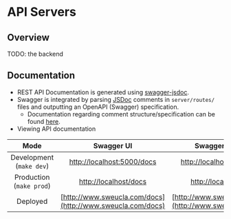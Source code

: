 # API Servers



## Overview

TODO: the backend



## Documentation

- REST API Documentation is generated using [swagger-jsdoc](https://github.com/Surnet/swagger-jsdoc).
- Swagger is integrated by parsing [JSDoc](http://usejsdoc.org/) comments in `server/routes/` files and outputting an OpenAPI (Swagger) specification.
  - Documentation regarding comment structure/specification can be found [here](https://swagger.io/docs/specification/basic-structure/).
- Viewing API documentation 

|           Mode           |         Swagger UI          |       Swagger Spec (JSON)        |
| :----------------------: | :-------------------------: | :------------------------------: |
| Development (`make dev`) | [http://localhost:5000/docs](http://localhost:5000/docs)  | [http://localhost:5000/docs/json](http://localhost:5000/docs/json)  |
| Production (`make prod`) |    [http://localhost/docs](http://localhost/docs)    |    [http://localhost/docs/json](http://localhost/docs/json)    |
|         Deployed         | [http://www.sweucla.com/docs](http://www.sweucla.com/docs) | [http://www.sweucla.com/docs/json](http://www.sweucla.com/docs/json) |

